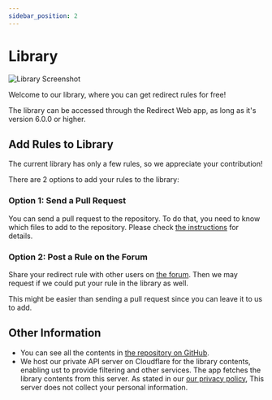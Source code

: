 ```yaml
---
sidebar_position: 2
---
```


# Library

![Library Screenshot](/img/library-screenshot.webp)

Welcome to our library, where you can get redirect rules for free!

The library can be accessed through the Redirect Web app, as long as it's version 6.0.0 or higher.

## Add Rules to Library

The current library has only a few rules, so we appreciate your contribution!

There are 2 options to add your rules to the library:

### Option 1: Send a Pull Request

You can send a pull request to the repository. To do that, you need to know which files to add to the repository. Please check [the instructions](https://github.com/mshibanami/redirect-web/blob/main/docs/library/README.md) for details.

### Option 2: Post a Rule on the Forum

Share your redirect rule with other users on [the forum](https://github.com/mshibanami/redirect-web/discussions/categories/redirect-rules). Then we may request if we could put your rule in the library as well.

This might be easier than sending a pull request since you can leave it to us to add.

## Other Information

- You can see all the contents in [the repository on GitHub](https://github.com/mshibanami/redirect-web/tree/main/docs/library).
- We host our private API server on Cloudflare for the library contents, enabling ust to provide filtering and other services. The app fetches the library contents from this server. As stated in our [our privacy policy](privacy-policy.md), This server does not collect your personal information.
